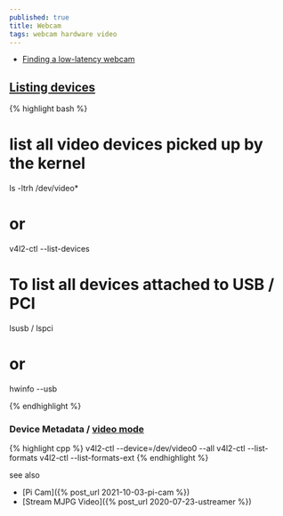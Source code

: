 ```yaml
---
published: true
title: Webcam
tags: webcam hardware video
---
```

- [Finding a low-latency webcam](https://makehardware.com/2016/03/29/finding-a-low-latency-webcam/)

## [Listing devices](https://askubuntu.com/questions/348838/how-to-check-available-webcams-from-the-command-line)
{% highlight bash %}
# list all video devices picked up by the kernel 
ls -ltrh /dev/video*

# or
v4l2-ctl --list-devices

# To list all devices attached to USB / PCI
lsusb / lspci
# or
hwinfo --usb

{% endhighlight %}

### Device Metadata / [video mode](https://superuser.com/questions/639738/how-can-i-list-the-available-video-modes-for-a-usb-webcam-in-linux)
{% highlight cpp %}
v4l2-ctl --device=/dev/video0 --all
v4l2-ctl --list-formats
v4l2-ctl --list-formats-ext
{% endhighlight %}

see also
- [Pi Cam]({% post_url 2021-10-03-pi-cam %})
- [Stream MJPG Video]({% post_url 2020-07-23-ustreamer %})
